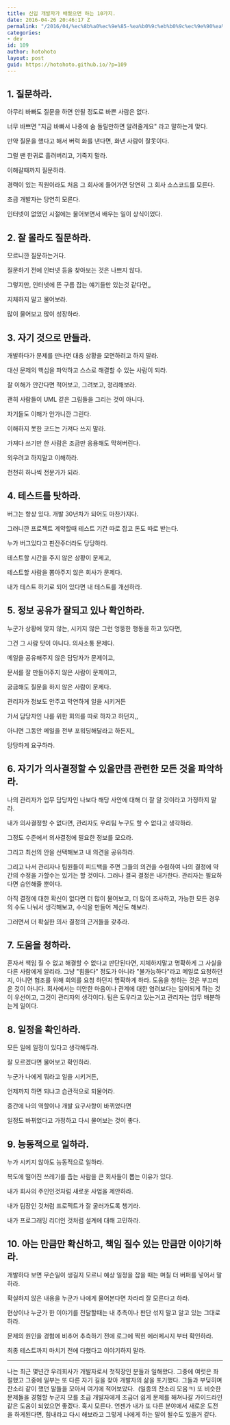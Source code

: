 ```yaml
---
title: 신입 개발자가 배웠으면 하는 10가지.
date: 2016-04-26 20:46:17 Z
permalink: "/2016/04/%ec%8b%a0%ec%9e%85-%ea%b0%9c%eb%b0%9c%ec%9e%90%ea%b0%80-%eb%b0%b0%ec%9b%a0%ec%9c%bc%eb%a9%b4-%ed%95%98%eb%8a%94-10%ea%b0%80%ec%a7%80/"
categories:
- dev
id: 109
author: hotohoto
layout: post
guid: https://hotohoto.github.io/?p=109
---
```


## 1. 질문하라.

아무리 바빠도 질문을 하면 안될 정도로 바쁜 사람은 없다.

너무 바쁘면 "지금 바빠서 나중에 숨 돌릴만하면 알려줄게요" 라고 말하는게 맞다.

만약 질문을 했다고 해서 버럭 화를 낸다면, 화낸 사람이 잘못이다.

그럴 땐 한귀로 흘려버리고, 기죽지 말라.

이해갈때까지 질문하라.

경력이 있는 직원이라도 처음 그 회사에 들어가면 당연히 그 회사 소스코드를 모른다.

초급 개발자는 당연히 모른다.

인터넷이 없었던 시절에는 물어보면서 배우는 일이 상식이었다.



## 2. 잘 몰라도 질문하라.

모르니깐 질문하는거다.

질문하기 전에 인터넷 등을 찾아보는 것은 나쁘지 않다.

그렇지만, 인터넷에 뜬 구름 잡는 얘기들만 있는것 같다면,,

지체하지 말고 물어보라.

많이 물어보고 많이 성장하라.



## 3. 자기 것으로 만들라.

개발하다가 문제를 만나면 대충 상황을 모면하려고 하지 말라.

대신 문제의 핵심을 파악하고 스스로 해결할 수 있는 사람이 되라.

잘 이해가 안간다면 적어보고, 그려보고, 정리해보라.

괜히 사람들이 UML 같은 그림들을 그리는 것이 아니다.

자기들도 이해가 안가니깐 그린다.

이해하지 못한 코드는 가져다 쓰지 말라.

가져다 쓰기만 한 사람은 조금만 응용해도 막혀버린다.

외우려고 하지말고 이해하라.

천천히 하나씩 전문가가 되라.



## 4. 테스트를 탓하라.

버그는 항상 있다. 개발 30년차가 되어도 마찬가지다.

그러니깐 프로젝트 계약할때 테스트 기간 따로 잡고 돈도 따로 받는다.

누가 버그있다고 핀잔주더라도 당당하라.

테스트할 시간을 주지 않은 상황이 문제고,

테스트할 사람을 뽑아주지 않은 회사가 문제다.

내가 테스트 하기로 되어 있다면 내 테스트를 개선하라.



## 5. 정보 공유가 잘되고 있나 확인하라.

누군가 상황에 맞지 않는, 시키지 않은 그런 엉뚱한 행동을 하고 있다면,

그건 그 사람 탓이 아니다. 의사소통 문제다.

메일을 공유해주지 않은 담당자가 문제이고,

문서를 잘 만들어주지 않은 사람이 문제이고,

궁금해도 질문을 하지 않은 사람이 문제다.

관리자가 정보도 안주고 막연하게 일을 시키거든

가서 담당자인 나를 위한 회의를 따로 하자고 하던지,,

아니면 그동안 메일을 전부 포워딩해달라고 하든지,,

당당하게 요구하라.



## 6. 자기가 의사결정할 수 있을만큼 관련한 모든 것을 파악하라.

나의 관리자가 업무 담당자인 나보다 해당 사안에 대해 더 잘 알 것이라고 가정하지 말라.

내가 의사결정할 수 없다면, 관리자도 우리팀 누구도 할 수 없다고 생각하라.

그정도 수준에서 의사결정에 필요한 정보를 모으라.

그리고 최선의 안을 선택해보고 내 의견을 공유하라.

그리고 나서 관리자나 팀원들이 피드백을 주면 그들의 의견을 수렴하여 나의 결정에 약간의 수정을 가할수는 있기는 할 것이다. 그러나 결국 결정은 내가한다. 관리자는 필요하다면 승인해줄 뿐이다.

아직 결정에 대한 확신이 없다면 더 많이 물어보고, 더 많이 조사하고, 가능한 모든 경우의 수도 나눠서 생각해보고, 수식을 만들어 계산도 해보라.

그러면서 더 확실한 의사 결정의 근거들을 갖추라.



## 7. 도움을 청하라.

혼자서 책임 질 수 없고 해결할 수 없다고 판단된다면, 지체하지말고 명확하게 그 사실을 다른 사람에게 알리라. 그냥 "힘들다" 정도가 아니라 "불가능하다"라고 메일로 요청하던지, 아니면 협조를 위해 회의를 요청 하던지 명확하게 하라. 도움을 청하는 것은 부끄러운 것이 아니다. 회사에서는 미안한 마음이나 관계에 대한 염려보다는 일이되게 하는 것이 우선이고, 그것이 관리자의 생각이다. 팀은 도우라고 있는거고 관리자는 업무 배분하는게 일이다.



## 8. 일정을 확인하라.

모든 일에 일정이 있다고 생각해두라.

잘 모르겠다면 물어보고 확인하라.

누군가 나에게 뭐라고 일을 시키거든,

언제까지 하면 되냐고 습관적으로 되물어라.

중간에 나의 역할이나 개발 요구사항이 바뀌었다면

일정도 바뀌었다고 가정하고 다시 물어보는 것이 좋다.



## 9. 능동적으로 일하라.

누가 시키지 않아도 능동적으로 일하라.

복도에 떨어진 쓰레기를 줍는 사람을 큰 회사들이 뽑는 이유가 있다.

내가 회사의 주인인것처럼 새로운 사업을 제안하라.

내가 팀장인 것처럼 프로젝트가 잘 굴러가도록 챙기라.

내가 프로그래밍 리더인 것처럼 설계에 대해 고민하라.



## 10. 아는 만큼만 확신하고, 책임 질수 있는 만큼만 이야기하라.

개발하다 보면 무슨일이 생길지 모르니 예상 일정을 잡을 때는 며칠 더 버퍼를 넣어서 말하라.

확실하지 않은 내용을 누군가 나에게 물어본다면 차라리 잘 모른다고 하라.

현상이나 누군가 한 이야기를 전달할때는 내 추측이나 판단 섞지 말고 알고 있는 그대로 하라.

문제의 원인을 경험에 비추어 추측하기 전에 로그에 찍힌 에러메시지 부터 확인하라.

최종 테스트까지 마치기 전에 다했다고 이야기하지 말라.



---

나는 최근 몇년간 우리회사가 개발자로서 첫직장인 분들과 일해왔다. 그중에 여럿은 좌절했고 그중에 일부는 또 다른 자기 길을 찾아 개발자의 삶을 포기했다. 그들과 부딪히며 잔소리 같이 했던 말들을 모아서 여기에 적어보았다.  (일종의 잔소리 모음ㅋ) 또 비슷한 문제들을 경험할 누군지 모를 초급 개발자에게 조금더 쉽게 문제를 해쳐나갈 가이드라인 같은 도움이 되었으면 좋겠다. 혹시 모른다. 언젠가 내가 또 다른 분야에서 새로운 도전을 하게된다면, 힘내라고 다시 해보라고 그렇게 나에게 하는 말이 될수도 있을거 같다.
